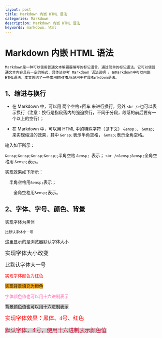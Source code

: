 ```yaml
---
layout: post
title: Markdown 内嵌 HTML 语法
categories: Markdown
description: Markdown 内嵌 HTML 语法
keywords: markdown，html
---
```

# Markdown 内嵌 HTML 语法

    Markdown是一种可以使用普通文本编辑器编写的标记语言，通过简单的标记语法，它可以使普通文本内容具有一定的格式，具体请参考 Markdown 语法说明 。在Markdown中可以内嵌HTML语法，本文总结了一些常用的HTML标记用于扩展Markdown语法。

## 1、缩进与换行

* 在 Markdown 中，可以用 两个空格+回车 来进行换行，另外 ``` <br /> ```也可以表示换行（注意：换行是指段落内的强迫换行，不同于分段，段落的前后要有一个以上的空行）；

* 在 Markdown 中，可以用 HTML 中的特殊字符（见下文） ``` &ensp; ```、 ``` &emsp; ```来实现缩进的效果，其中 ``` &ensp; ```表示半角空格， ``` &emsp; ```表示全角空格。

输入如下所示：

 ```&ensp;&ensp;&ensp;&ensp;```;半角空格 ```&ensp; ```表示； ```<br />&emsp;&emsp;```全角空格用 ```&emsp;```表示。

 实现效果如下所示：

&ensp;&ensp;半角空格用```&ensp;```表示；

&emsp;&emsp;全角空格用```&emsp;```表示。

## 2、字体、字号、颜色、背景

  <font face="黑体">实现字体为黑体</font>
  
  <small>比默认字体小一号</small>
 
  这里显示的是浏览器默认字体大小
  
  <font size=4>实现字体大小改变</font>
  
  <big>比默认字体大一号</big>
  
  <font color=red>实现字体颜色为红色</font>
  
  <span style="background-color: orange">实现背景填充为橙色</span>
  
  <font color=#FF69B4>字体颜色值也可以用十六进制表示</font>
  
  <span style="background-color: #D3D3D3">背景颜色值也可以用十六进制表示</span>
  
  <font face="黑体" size=4 color=red>实现字体效果：黑体、4号、红色</font>
  
  <span style="background-color: #D3D3D3"><font size=4 color=#DC143C>默认字体，4号，使用十六进制表示颜色值</font></span>
